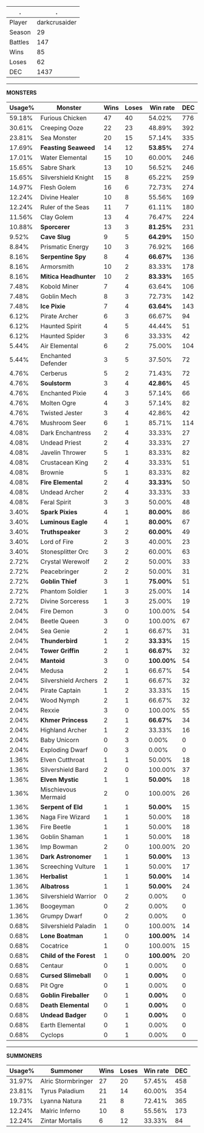 .|.
|-|-
Player|darkcrusaider
Season|29
Battles|147
Wins|85
Loses|62
DEC|1437

---
**MONSTERS**

Usage%|Monster|Wins|Loses|Win rate|DEC|
-|-|-|-|-|-|
59.18%|Furious Chicken|47|40|54.02%|776|
30.61%|Creeping Ooze|22|23|48.89%|392|
23.81%|Sea Monster|20|15|57.14%|335|
17.69%|**Feasting Seaweed**|14|12|**53.85%**|274|
17.01%|Water Elemental|15|10|60.00%|246|
15.65%|Sabre Shark|13|10|56.52%|246|
15.65%|Silvershield Knight|15|8|65.22%|259|
14.97%|Flesh Golem|16|6|72.73%|274|
12.24%|Divine Healer|10|8|55.56%|169|
12.24%|Ruler of the Seas|11|7|61.11%|180|
11.56%|Clay Golem|13|4|76.47%|224|
10.88%|**Sporcerer**|13|3|**81.25%**|231|
9.52%|**Cave Slug**|9|5|**64.29%**|150|
8.84%|Prismatic Energy|10|3|76.92%|166|
8.16%|**Serpentine Spy**|8|4|**66.67%**|136|
8.16%|Armorsmith|10|2|83.33%|178|
8.16%|**Mitica Headhunter**|10|2|**83.33%**|165|
7.48%|Kobold Miner|7|4|63.64%|106|
7.48%|Goblin Mech|8|3|72.73%|142|
7.48%|**Ice Pixie**|7|4|**63.64%**|143|
6.12%|Pirate Archer|6|3|66.67%|94|
6.12%|Haunted Spirit|4|5|44.44%|51|
6.12%|Haunted Spider|3|6|33.33%|42|
5.44%|Air Elemental|6|2|75.00%|104|
5.44%|Enchanted Defender|3|5|37.50%|72|
4.76%|Cerberus|5|2|71.43%|72|
4.76%|**Soulstorm**|3|4|**42.86%**|45|
4.76%|Enchanted Pixie|4|3|57.14%|66|
4.76%|Molten Ogre|4|3|57.14%|82|
4.76%|Twisted Jester|3|4|42.86%|42|
4.76%|Mushroom Seer|6|1|85.71%|114|
4.08%|Dark Enchantress|2|4|33.33%|27|
4.08%|Undead Priest|2|4|33.33%|27|
4.08%|Javelin Thrower|5|1|83.33%|82|
4.08%|Crustacean King|2|4|33.33%|51|
4.08%|Brownie|5|1|83.33%|82|
4.08%|**Fire Elemental**|2|4|**33.33%**|50|
4.08%|Undead Archer|2|4|33.33%|33|
4.08%|Feral Spirit|3|3|50.00%|48|
3.40%|**Spark Pixies**|4|1|**80.00%**|86|
3.40%|**Luminous Eagle**|4|1|**80.00%**|67|
3.40%|**Truthspeaker**|3|2|**60.00%**|49|
3.40%|Lord of Fire|2|3|40.00%|23|
3.40%|Stonesplitter Orc|3|2|60.00%|63|
2.72%|Crystal Werewolf|2|2|50.00%|33|
2.72%|Peacebringer|2|2|50.00%|31|
2.72%|**Goblin Thief**|3|1|**75.00%**|51|
2.72%|Phantom Soldier|1|3|25.00%|14|
2.72%|Divine Sorceress|1|3|25.00%|19|
2.04%|Fire Demon|3|0|100.00%|54|
2.04%|Beetle Queen|3|0|100.00%|67|
2.04%|Sea Genie|2|1|66.67%|31|
2.04%|**Thunderbird**|1|2|**33.33%**|15|
2.04%|**Tower Griffin**|2|1|**66.67%**|32|
2.04%|**Mantoid**|3|0|**100.00%**|54|
2.04%|Medusa|2|1|66.67%|54|
2.04%|Silvershield Archers|2|1|66.67%|32|
2.04%|Pirate Captain|1|2|33.33%|15|
2.04%|Wood Nymph|2|1|66.67%|32|
2.04%|Rexxie|3|0|100.00%|55|
2.04%|**Khmer Princess**|2|1|**66.67%**|34|
2.04%|Highland Archer|1|2|33.33%|16|
2.04%|Baby Unicorn|0|3|0.00%|0|
2.04%|Exploding Dwarf|0|3|0.00%|0|
1.36%|Elven Cutthroat|1|1|50.00%|18|
1.36%|Silvershield Bard|2|0|100.00%|37|
1.36%|**Elven Mystic**|1|1|**50.00%**|18|
1.36%|Mischievous Mermaid|2|0|100.00%|26|
1.36%|**Serpent of Eld**|1|1|**50.00%**|15|
1.36%|Naga Fire Wizard|1|1|50.00%|18|
1.36%|Fire Beetle|1|1|50.00%|18|
1.36%|Goblin Shaman|1|1|50.00%|18|
1.36%|Imp Bowman|2|0|100.00%|20|
1.36%|**Dark Astronomer**|1|1|**50.00%**|13|
1.36%|Screeching Vulture|1|1|50.00%|17|
1.36%|**Herbalist**|1|1|**50.00%**|14|
1.36%|**Albatross**|1|1|**50.00%**|24|
1.36%|Silvershield Warrior|0|2|0.00%|0|
1.36%|Boogeyman|0|2|0.00%|0|
1.36%|Grumpy Dwarf|0|2|0.00%|0|
0.68%|Silvershield Paladin|1|0|100.00%|14|
0.68%|**Lone Boatman**|1|0|**100.00%**|14|
0.68%|Cocatrice|1|0|100.00%|15|
0.68%|**Child of the Forest**|1|0|**100.00%**|20|
0.68%|Centaur|0|1|0.00%|0|
0.68%|**Cursed Slimeball**|0|1|**0.00%**|0|
0.68%|Pit Ogre|0|1|0.00%|0|
0.68%|**Goblin Fireballer**|0|1|**0.00%**|0|
0.68%|**Death Elemental**|0|1|**0.00%**|0|
0.68%|**Undead Badger**|0|1|**0.00%**|0|
0.68%|Earth Elemental|0|1|0.00%|0|
0.68%|Cyclops|0|1|0.00%|0|

---
**SUMMONERS**

Usage%|Summoner|Wins|Loses|Win rate|DEC|
-|-|-|-|-|-|
31.97%|Alric Stormbringer|27|20|57.45%|458|
23.81%|Tyrus Paladium|21|14|60.00%|354|
19.73%|Lyanna Natura|21|8|72.41%|365|
12.24%|Malric Inferno|10|8|55.56%|173|
12.24%|Zintar Mortalis|6|12|33.33%|84|
